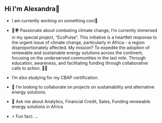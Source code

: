 ## Hi I'm Alexandra👋

- I am currently working on something cool🔭
- 🌱🌍 Passionate about combating climate change, I’m currently immersed in my special project, “EcoPulse”. This initiative is a heartfelt response to the urgent issue of climate change, particularly in Africa - a region disproportionately affected. My mission? To expedite the adoption of renewable and sustainable energy solutions across the continent, focusing on the underserved communities in the last mile. Through education, awareness, and facilitating funding through collaborative calls to action. 🌿🔆

-  I’m also studying for my CBAP certification.
- 👯 I’m looking to collaborate on projects on sustainability and alternative energy solutions.
- 💬 Ask me about Analytics, Financial Credit, Sales, Funding renewable energy solutions in Africa
- ⚡ Fun fact: ...
<!--
**alexandraibukungeorge/alexandraibukungeorge** is a ✨ _special_ ✨ repository because its `README.md` (this file) appears on your GitHub profile.


